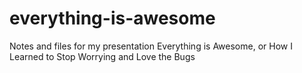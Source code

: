 # everything-is-awesome
Notes and files for my presentation Everything is Awesome, or How I Learned to Stop Worrying and Love the Bugs
